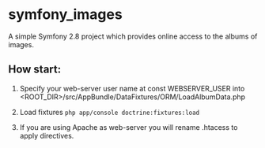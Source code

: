 symfony_images
==============

A simple Symfony 2.8 project which provides online access to the albums of
images.

How start:
----------

1. Specify your web-server user name at const WEBSERVER_USER 
into <ROOT_DIR>/src/AppBundle/DataFixtures/ORM/LoadAlbumData.php
   
2. Load fixtures
   ```php app/console doctrine:fixtures:load```

3. If you are using Apache as web-server you will rename .htacess to 
apply directives.